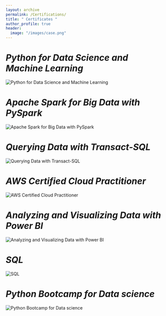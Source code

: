 ```yaml
---
layout: archive
permalink: /Certifications/
title: " Certificates "
author_profile: true
header:
  image: "/images/case.png"
---
```

# *Python for Data Science and Machine Learning*
<img src="{{ site.url }}{{ site.baseurl }}//images/Python.jpg" alt="Python for Data Science and Machine Learning">

# *Apache Spark for Big Data with PySpark*
<img src="{{ site.url }}{{ site.baseurl }}//images/SPARK.jpg" alt="Apache Spark for Big Data with PySpark">

# *Querying Data with Transact-SQL*
<img src="{{ site.url }}{{ site.baseurl }}//images/TSQL.jpg" alt="Querying Data with Transact-SQL">

# *AWS Certified Cloud Practitioner*
<img src="{{ site.url }}{{ site.baseurl }}//images/Cloud.jpg" alt="AWS Certified Cloud Practitioner">

# *Analyzing and Visualizing Data with Power BI*
<img src="{{ site.url }}{{ site.baseurl }}//images/MIC.jpg" alt="Analyzing and Visualizing Data with Power BI">

# *SQL*
<img src="{{ site.url }}{{ site.baseurl }}//images/SQL.jpg" alt="SQL">

# *Python Bootcamp for Data science*
<img src="{{ site.url }}{{ site.baseurl }}//images/PB.jpg" alt="Python Bootcamp for Data science">
